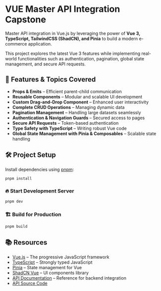 # VUE Master API Integration Capstone  

Master API integration in Vue.js by leveraging the power of **Vue 3, TypeScript, TailwindCSS (ShadCN), and Pinia** to build a modern e-commerce application.  

This project explores the latest Vue 3 features while implementing real-world functionalities such as authentication, pagination, global state management, and secure API requests.  

## 🚀 Features & Topics Covered  

- **Props & Emits** – Efficient parent-child communication  
- **Reusable Components** – Modular and scalable UI development  
- **Custom Drag-and-Drop Component** – Enhanced user interactivity  
- **Complete CRUD Operations** – Managing dynamic data  
- **Pagination Management** – Handling large datasets seamlessly  
- **Authentication & Navigation Guards** – Secured access to pages  
- **Secure API Requests** – Token-based authentication  
- **Type Safety with TypeScript** – Writing robust Vue code  
- **Global State Management with Pinia & Composables** – Scalable state handling  

## 🛠️ Project Setup  

Install dependencies using [pnpm](https://pnpm.io/):  

```sh
pnpm install
```

### 🔥 Start Development Server  

```sh
pnpm dev
```

### 🏗️ Build for Production  

```sh
pnpm build
```

## 📚 Resources  

- [Vue.js](https://vuejs.org/) – The progressive JavaScript framework  
- [TypeScript](https://www.typescriptlang.org/) – Strongly typed JavaScript  
- [Pinia](https://pinia.vuejs.org/) – State management for Vue  
- [ShadCN Vue](https://www.shadcn-vue.com/) – UI components library  
- [API Documentation](https://api.freeapi.app/#/) – Reference for backend integration  
- [API Source Code](https://github.com/hiteshchoudhary/apihub)  
